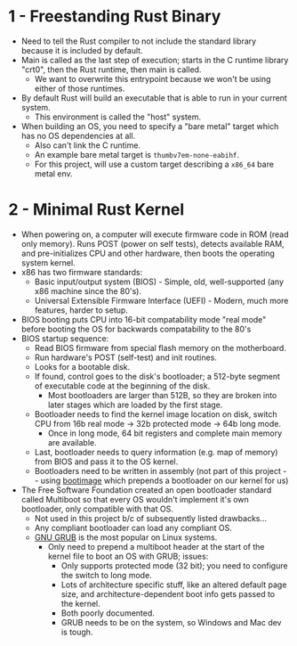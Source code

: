 # 1 - Freestanding Rust Binary

-   Need to tell the Rust compiler to not include the standard library because it is included by default.
-   Main is called as the last step of execution; starts in the C runtime library "crt0", then the Rust runtime, then main is called.
    -   We want to overwrite this entrypoint because we won't be using either of those runtimes.
-   By default Rust will build an executable that is able to run in your current system.
    -   This environment is called the "host" system.
-   When building an OS, you need to specify a "bare metal" target which has no OS dependencies at all.
    -   Also can't link the C runtime.
    -   An example bare metal target is `thumbv7em-none-eabihf`.
    -   For this project, will use a custom target describing a `x86_64` bare metal env.

# 2 - Minimal Rust Kernel

-   When powering on, a computer will execute firmware code in ROM (read only memory). Runs POST (power on self tests),
    detects available RAM, and pre-initializes CPU and other hardware, then boots the operating system kernel.
-   x86 has two firmware standards:
    -   Basic input/output system (BIOS) - Simple, old, well-supported (any x86 machine since the 80's).
    -   Universal Extensible Firmware Interface (UEFI) - Modern, much more features, harder to setup.
-   BIOS booting puts CPU into 16-bit compatability mode "real mode" before booting the OS for backwards compatability to the 80's
-   BIOS startup sequence:
    -   Read BIOS firmware from special flash memory on the motherboard.
    -   Run hardware's POST (self-test) and init routines.
    -   Looks for a bootable disk.
    -   If found, control goes to the disk's bootloader; a 512-byte segment of executable code at the beginning of the disk.
        -   Most bootloaders are larger than 512B, so they are broken into later stages which are loaded by the first stage.
    -   Bootloader needs to find the kernel image location on disk, switch CPU from 16b real mode -> 32b protected mode -> 64b long mode.
        -   Once in long mode, 64 bit registers and complete main memory are available.
    -   Last, bootloader needs to query information (e.g. map of memory) from BIOS and pass it to the OS kernel.
    -   Bootloaders need to be written in assembly (not part of this project
        -- using [bootimage](https://github.com/rust-osdev/bootimage) which prepends a bootloader on our kernel for us)
-   The Free Software Foundation created an open bootloader standard called Multiboot so that every OS wouldn't implement it's
    own bootloader, only compatible with that OS.
    -   Not used in this project b/c of subsequently listed drawbacks...
    -   Any compliant bootloader can load any compliant OS.
    -   [GNU GRUB](https://en.wikipedia.org/wiki/GNU_GRUB) is the most popular on Linux systems.
        -   Only need to prepend a multiboot header at the start of the kernel file to boot an OS with GRUB; issues:
            -   Only supports protected mode (32 bit); you need to configure the switch to long mode.
            -   Lots of architecture specific stuff, like an altered default page size, and architecture-dependent boot info
                gets passed to the kernel.
            -   Both poorly documented.
            -   GRUB needs to be on the system, so Windows and Mac dev is tough.
